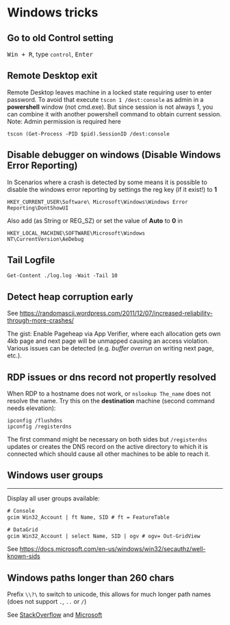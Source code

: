 Windows tricks
====================

Go to old Control setting
-------------------
<kbd>Win + R</kbd>, type `control`, <kbd>Enter</kbd>

Remote Desktop exit
-------------------

Remote Desktop leaves machine in a locked state requiring user to enter password. To avoid that execute
`tscon 1 /dest:console` as admin in a **powershell** window (not cmd.exe). 
But since session is not always *1*, you can combine it with another powershell command to obtain current session.
Note: Admin permission is required here
```
tscon (Get-Process -PID $pid).SessionID /dest:console
```

Disable debugger on windows (Disable Windows Error Reporting)
----------------------

In Scenarios where a crash is detected by some means it is possible to disable the windows error reporting by settings the reg key (if it exist!) to **1**

`HKEY_CURRENT_USER\Software\ Microsoft\Windows\Windows Error Reporting\DontShowUI`

Also add (as String or REG_SZ) or set the value of **Auto** to **0** in

`HKEY_LOCAL_MACHINE\SOFTWARE\Microsoft\Windows NT\CurrentVersion\AeDebug`

Tail Logfile
---------------------
`Get-Content ./log.log -Wait -Tail 10`

Detect heap corruption early
---------------------
See https://randomascii.wordpress.com/2011/12/07/increased-reliability-through-more-crashes/

The gist: Enable Pageheap via App Verifier, where each allocation gets own 4kb page and next page will be unmapped causing an access violation. Various issues can be detected (e.g. _buffer overrun_ on writing next page, etc.).


RDP issues or dns record not propertly resolved
------------------
When RDP to a hostname does not work, or `nslookup The_name` does not resolve the name. Try this on the **destination** machine (second command needs elevation):

```
ipconfig /flushdns
ipconfig /registerdns
```
The first command might be necessary on both sides but `/registerdns` updates or creates the DNS record on the active directory to which it is connected which should cause all other machines to be able to reach it.

## Windows user groups
----------------------------
Display all user groups available:

```ps
# Console
gcim Win32_Account | ft Name, SID # ft = FeatureTable

# DataGrid
gcim Win32_Account | select Name, SID | ogv # ogv= Out-GridView
```

See https://docs.microsoft.com/en-us/windows/win32/secauthz/well-known-sids

Windows paths longer than 260 chars
-------------------

Prefix `\\?\` to switch to unicode, this allows for much longer path names (does not support `.`, `..` or `/`)

See [StackOverflow](https://stackoverflow.com/a/21194605) and [Microsoft](https://docs.microsoft.com/en-US/windows/win32/fileio/naming-a-file?redirectedfrom=MSDN)

